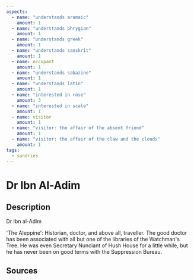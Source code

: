 ```yaml
---
aspects: 
  - name: "understands aramaic"
    amount: 1
  - name: "understands phrygian"
    amount: 1
  - name: "understands greek"
    amount: 1
  - name: "understands sanskrit"
    amount: 1
  - name: occupant
    amount: 1
  - name: "understands sabazine"
    amount: 1
  - name: "understands latin"
    amount: 1
  - name: "interested in rose"
    amount: 3
  - name: "interested in scale"
    amount: 1
  - name: visitor
    amount: 1
  - name: "visitor: the affair of the absent friend"
    amount: 1
  - name: "visitor: the affair of the claw and the clouds"
    amount: 1
tags:
  - sundries
---
```

# Dr Ibn Al-Adim
## Description
Dr Ibn al-Adim

'The Aleppine': Historian, doctor, and above all, traveller. The good doctor has been associated with all but one of the libraries of the Watchman's Tree. He was even Secretary Nunciant of Hush House for a little while, but he has never been on good terms with the Suppression Bureau. 
## Sources

